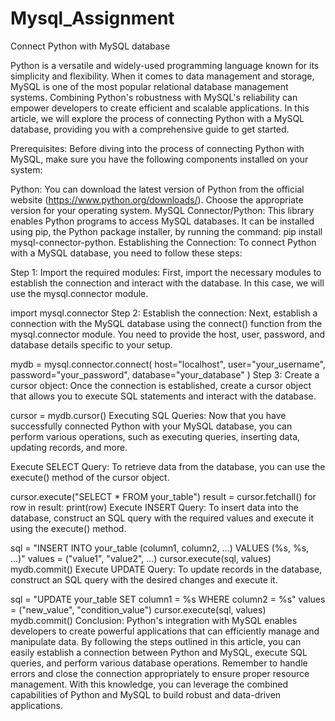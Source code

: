 # Mysql_Assignment
Connect Python with MySQL database

Python is a versatile and widely-used programming language known for its simplicity and flexibility. When it comes to data management and storage, MySQL is one of the most popular relational database management systems. Combining Python's robustness with MySQL's reliability can empower developers to create efficient and scalable applications. In this article, we will explore the process of connecting Python with a MySQL database, providing you with a comprehensive guide to get started.

Prerequisites:
Before diving into the process of connecting Python with MySQL, make sure you have the following components installed on your system:

Python: You can download the latest version of Python from the official website (https://www.python.org/downloads/). Choose the appropriate version for your operating system.
MySQL Connector/Python: This library enables Python programs to access MySQL databases. It can be installed using pip, the Python package installer, by running the command: pip install mysql-connector-python.
Establishing the Connection:
To connect Python with a MySQL database, you need to follow these steps:

Step 1: Import the required modules:
First, import the necessary modules to establish the connection and interact with the database. In this case, we will use the mysql.connector module.

import mysql.connector
Step 2: Establish the connection:
Next, establish a connection with the MySQL database using the connect() function from the mysql.connector module. You need to provide the host, user, password, and database details specific to your setup.

mydb = mysql.connector.connect(
  host="localhost",
  user="your_username",
  password="your_password",
  database="your_database"
)
Step 3: Create a cursor object:
Once the connection is established, create a cursor object that allows you to execute SQL statements and interact with the database.

cursor = mydb.cursor()
Executing SQL Queries:
Now that you have successfully connected Python with your MySQL database, you can perform various operations, such as executing queries, inserting data, updating records, and more.

Execute SELECT Query:
To retrieve data from the database, you can use the execute() method of the cursor object.

cursor.execute("SELECT * FROM your_table")
result = cursor.fetchall()
for row in result:
  print(row)
Execute INSERT Query:
To insert data into the database, construct an SQL query with the required values and execute it using the execute() method.

sql = "INSERT INTO your_table (column1, column2, ...) VALUES (%s, %s, ...)"
values = ("value1", "value2", ...)
cursor.execute(sql, values)
mydb.commit()
Execute UPDATE Query:
To update records in the database, construct an SQL query with the desired changes and execute it.

sql = "UPDATE your_table SET column1 = %s WHERE column2 = %s"
values = ("new_value", "condition_value")
cursor.execute(sql, values)
mydb.commit()
Conclusion:
Python's integration with MySQL enables developers to create powerful applications that can efficiently manage and manipulate data. By following the steps outlined in this article, you can easily establish a connection between Python and MySQL, execute SQL queries, and perform various database operations. Remember to handle errors and close the connection appropriately to ensure proper resource management. With this knowledge, you can leverage the combined capabilities of Python and MySQL to build robust and data-driven applications.





